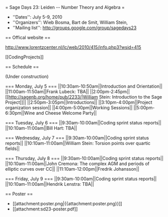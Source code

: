 = Sage Days 23: Leiden -- Number Theory and Algebra =

 * ''Dates'': July 5-9, 2010
 * ''Organizers'':  Wieb Bosma, Bart de Smit, William Stein, 
 * ''Mailing list'': http://groups.google.com/group/sagedays23

== Offical website ==

  http://www.lorentzcenter.nl/lc/web/2010/415/info.php3?wsid=415

[[CodingProjects]]

== Schedule ==

(Under construction)

=== Monday, July 5 ===
||10:30am-10:50am||Introduction and Orientation||
||11:00am-11:50am||Frank Lubeck: TBA||
||2:00pm-2:45pm|| [[http://sagenb.org/home/pub/2233/|William Stein: Introduction to the Sage Project]]||
||2:50pm-3:05pm||Introductions||
||3:10pm-4:00pm||Project organization session||
||4:00pm-5:00pm||Working Sessions||
||5:00pm-6:30pm||Wine and Cheese Welcome Party||

=== Tuesday, July 6 ===
||9:30am-10:00am||Coding sprint status reports||
||10:10am-11:00am||Bill Hart: TBA||

=== Wednesday, July 7 ===
||9:30am-10:00am||Coding sprint status reports||
||10:10am-11:00am||William Stein: Torsion points over quartic fields||

=== Thursday, July 8 ===
||9:30am-10:00am||Coding sprint status reports||
||10:10am-11:00am||John Cremona: The complex AGM and periods of elliptic curves over CC||
||11:10am-12:00pm||Fredrik Johansson||


=== Friday, July 9 ===
||9:30am-10:00am||Coding sprint status reports||
||10:10am-11:00am||Hendrik Lenstra: TBA||


== Poster ==
 
  * [[attachment:poster.png|{{attachment:poster.png}}]]
  * [[attachment:sd23-poster.pdf]]
